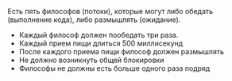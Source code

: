 
Есть пять философов (потоки), которые могут либо обедать (выполнение кода),
либо размышлять (ожидание). <br>
* Каждый философ должен пообедать три раза. 
* Каждый прием пищи длиться 500 миллисекунд
* После каждого приема пищи философ должен
размышлять
* Не должно возникнуть общей блокировки
* Философы не должны есть больше одного раза подряд